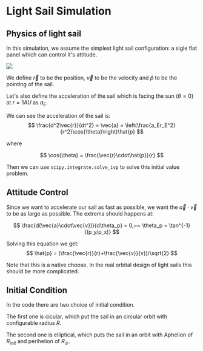 # Light Sail Simulation

## Physics of light sail

In this simulation, we assume the simplest light sail configuration: a sigle flat panel which can control it's attitude.

![](https://i.imgur.com/652QQrF.png)

We define $\vec{r}$ to be the position, $\vec{v}$ to be the velocity and $\hat{p}$ to be the pointing of the sail.

Let's also define the acceleration of the sail which is facing the sun $(\theta=0)$ at $r=1AU$ as $a_E$.

We can see the acceleration of the sail is:
$$
\frac{d^2\vec{r}}{dt^2} = \vec{a} = \left(\frac{a_Er_E^2}{r^2}\cos{\theta}\right)\hat{p}
$$

where

$$
\cos{\theta} = \frac{\vec{r}\cdot\hat{p}}{r}
$$

Then we can use ```scipy.integrate.solve_ivp``` to solve this initial value problem.


## Attitude Control
Since we want to accelerate our sail as fast as possible, we want the $\vec{a}\cdot\vec{v}$ to be as large as possible. The extrema should happens at:

$$
\frac{d(\vec{a}\cdot\vec{v})}{d\theta_p} = 0,~~ \theta_p = \tan^{-1}{(p_y/p_x)}
$$

Solving this equation we get:
$$
\hat{p} = (\frac{\vec{r}}{r}+\frac{\vec{v}}{v})/\sqrt{2}
$$

Note that this is a native choose. In the real orbital design of light sails this should be more complicated.


## Initial Condition
In the code there are two choice of initial condition.

The first one is cicular, which put the sail in an circular orbit with configurable radius $R$.

The second one is elliptical, which puts the sail in an orbit with Aphelion of $R_{init}$ and perihelion of $R_\odot$.